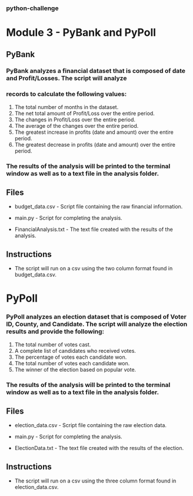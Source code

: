### python-challenge
# Module 3 - PyBank and PyPoll

## PyBank

### PyBank analyzes a financial dataset that is composed of date and Profit/Losses. The script will analyze
### records to calculate the following values:

1. The total number of months in the dataset.
2. The net total amount of Profit/Loss over the entire period.
3. The changes in Profit/Loss over the entire period.
4. The average of the changes over the entire period.
5. The greatest increase in profits (date and amount) over the entire period.
6. The greatest decrease in profits (date and amount) over the entire period.

### The results of the analysis will be printed to the terminal window as well as to a text file in the analysis folder.

## Files

* budget_data.csv - Script file containing the raw financial information.

* main.py - Script for completing the analysis.

* FinancialAnalysis.txt - The text file created with the results of the analysis.


## Instructions

* The script will run on a csv using the two column format found in budget_data.csv.
 

# PyPoll

### PyPoll analyzes an election dataset that is composed of Voter ID, County, and Candidate. The script will analyze the election results and provide the following:

1. The total number of votes cast.
2. A complete list of candidates who received votes.
3. The percentage of votes each candidate won.
4. The total number of votes each candidate won.
5. The winner of the election based on popular vote.


### The results of the analysis will be printed to the terminal window as well as to a text file in the analysis folder.

## Files

* election_data.csv - Script file containing the raw election data.

* main.py - Script for completing the analysis.

* ElectionData.txt - The text file created with the results of the election.


## Instructions

* The script will run on a csv using the three column format found in election_data.csv.
 








